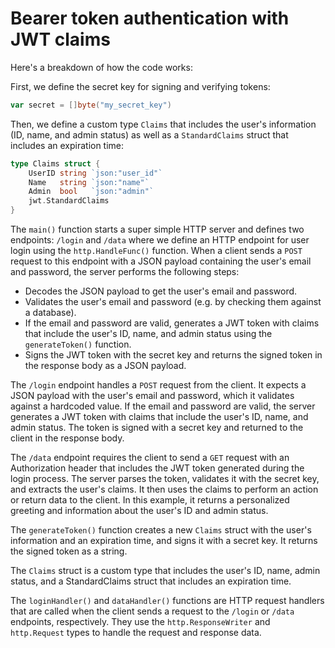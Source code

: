 # Bearer token authentication with JWT claims

Here's a breakdown of how the code works:

First, we define the secret key for signing and verifying tokens:
```go
var secret = []byte("my_secret_key")
```

Then, we define a custom type `Claims` that includes the user's information (ID, name, and admin status) as well as a `StandardClaims` struct that includes an expiration time:
```go
type Claims struct {
	UserID string `json:"user_id"`
	Name   string `json:"name"`
	Admin  bool   `json:"admin"`
	jwt.StandardClaims
}
```

The `main()` function starts a super simple HTTP server and defines two endpoints: `/login` and `/data` where we define an HTTP endpoint for user login using the `http.HandleFunc()` function.
When a client sends a `POST` request to this endpoint with a JSON payload containing the user's email and password, the server performs the following steps:

- Decodes the JSON payload to get the user's email and password.
- Validates the user's email and password (e.g. by checking them against a database).
- If the email and password are valid, generates a JWT token with claims that include the user's ID, name, and admin status using the `generateToken()` function.
- Signs the JWT token with the secret key and returns the signed token in the response body as a JSON payload.


The `/login` endpoint handles a `POST` request from the client. 
It expects a JSON payload with the user's email and password, which it validates against a hardcoded value. 
If the email and password are valid, the server generates a JWT token with claims that include the user's ID, name, and admin status. 
The token is signed with a secret key and returned to the client in the response body.

The `/data` endpoint requires the client to send a `GET` request with an Authorization header that includes the JWT token generated during the login process. 
The server parses the token, validates it with the secret key, and extracts the user's claims. 
It then uses the claims to perform an action or return data to the client. In this example, it returns a personalized greeting and information about the user's ID and admin status.

The `generateToken()` function creates a new `Claims` struct with the user's information and an expiration time, and signs it with a secret key. 
It returns the signed token as a string.

The `Claims` struct is a custom type that includes the user's ID, name, admin status, and a StandardClaims struct that includes an expiration time.

The `loginHandler()` and `dataHandler()` functions are HTTP request handlers that are called when the client sends a request to the `/login` or `/data` endpoints, respectively. 
They use the `http.ResponseWriter` and `http.Request` types to handle the request and response data.
